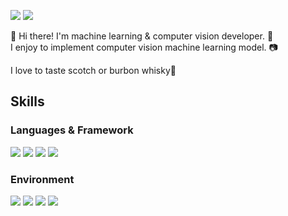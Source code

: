 <a href="https://find-knowledge.tistory.com/" target="_blank"><img src="https://img.shields.io/badge/Blog-000000?style=flat-square&logo=Tistory&logoColor=FFFFFF"/></a> <img src="https://img.shields.io/badge/pcar530@gmail.com-EF2D5E?style=flat-square&logo=Gmail&logoColor=EA4335"/>

👋 Hi there! I'm machine learning & computer vision developer. 🤖  
I enjoy to implement computer vision machine learning model. 📷  

I love to taste scotch or burbon whisky🥃
  
## Skills 
### Languages & Framework
<img src="https://img.shields.io/badge/Python-FECC00?stype=flat-square&logo=Python&logoColor=3776AB"/> <img src="https://img.shields.io/badge/C++-FF0000?stype=flat-square&logo=cplusplus&logoColor=00599C"/> <img src="https://img.shields.io/badge/ROS-FECC00?stype=flat-square&logo=ROS&logoColor=22314E"/> <img src="https://img.shields.io/badge/TensorFlow-40AEF0?stype=flat-square&logo=TensorFlow&logoColor=FF6F00"/> 
  
### Environment
<img src="https://img.shields.io/badge/Linux-4298B8?stype=flat-square&logo=Linux&logoColor=FCC624"/> <img src="https://img.shields.io/badge/Anaconda-DDE072?stype=flat-square&logo=Anaconda&logoColor=44A833"/> <img src="https://img.shields.io/badge/Docker-FF4F8B?stype=flat-square&logo=Docker&logoColor=2496ED"/> <img src="https://img.shields.io/badge/VScode-44A833?stype=flat-square&logo=Visual Studio Code&logoColor=007ACC"/> 

